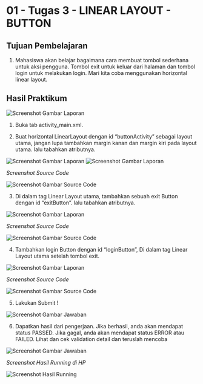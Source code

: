 # 01 - Tugas 3 - LINEAR LAYOUT - BUTTON

## Tujuan Pembelajaran

1. Mahasiswa akan belajar bagaimana cara membuat tombol sederhana untuk aksi pengguna. Tombol exit untuk keluar dari halaman dan tombol login untuk melakukan login. Mari kita coba menggunakan horizontal linear layout. 

## Hasil Praktikum

![Screenshot Gambar Laporan](img/laporan1.jpg)

1. Buka tab activity_main.xml.

2. Buat horizontal LinearLayout dengan id “buttonActivity” sebagai layout utama, jangan lupa tambahkan margin kanan dan margin kiri pada layout utama. lalu tabahkan atributnya.

![Screenshot Gambar Laporan](img/laporan2.jpg)
![Screenshot Gambar Laporan](img/laporan3.jpg)

*Screenshot Source Code*

![Screenshot Gambar Source Code](img/jawab2.jpg)

3. Di dalam tag Linear Layout utama, tambahkan sebuah exit Button dengan id “exitButton”. lalu tabahkan atributnya.

![Screenshot Gambar Laporan](img/laporan4.jpg)

*Screenshot Source Code*

![Screenshot Gambar Source Code](img/jawab3.jpg)

4. Tambahkan login Button dengan id “loginButton”, Di dalam tag Linear Layout utama setelah tombol exit.

![Screenshot Gambar Laporan](img/laporan5.jpg)

*Screenshot Source Code*

![Screenshot Gambar Source Code](img/jawab4.jpg)

5. Lakukan Submit !

![Screenshot Gambar Jawaban](img/jawab5.jpg)

6. Dapatkan hasil dari pengerjaan. Jika berhasil, anda akan mendapat status PASSED. Jika gagal, anda akan mendapat status ERROR atau FAILED. Lihat dan cek validation detail dan teruslah mencoba

![Screenshot Gambar Jawaban](img/jawab6.jpg)

*Screenshot Hasil Running di HP*

![Screenshot Hasil Running](img/hasilrun.png)